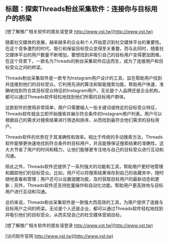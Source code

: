 ## **标题：探索Threads粉丝采集软件：连接你与目标用户的桥梁**

[想了解推广相关软件的朋友请登录 http://www.vst.tw](http://www.vst.tw)

随着社交媒体的发展，越来越多的企业和个人开始意识到社交媒体平台的重要性。在这个竞争激烈的时代，吸引和保留目标受众变得至关重要。而与此同时，随着社交媒体平台的用户数量不断增加，要想找到并吸引自己的目标用户变得更加困难。在这个背景下，一款名为Threads的粉丝采集软件应运而生，成为了连接用户和目标受众之间的桥梁。

Threads粉丝采集软件是一款专为Instagram用户设计的工具，旨在帮助用户找到并连接到他们的目标受众。它利用先进的算法和智能搜索功能，帮助用户快速、准确地找到符合其目标受众特征的Instagram用户。无论是个人品牌还是企业机构，都可以通过Threads软件轻松地找到他们所需的目标用户群体。

这款软件的使用非常简单，用户只需要输入一些关键词或特定的目标受众特征，Threads软件就会立即开始搜索并展示符合条件的Instagram用户列表。用户可以根据自己的需求对搜索结果进行筛选和排序，从而找到最符合他们需求的目标用户。

Threads软件的优势在于其准确性和效率。相比于传统的手动搜索方法，Threads软件能够更快速地找到符合条件的目标用户，并且能够保证搜索结果的准确性。这大大节省了用户的时间和精力，让他们能够更专注地与自己的目标受众进行互动和沟通。

除此之外，Threads软件还提供了一系列强大的功能和工具，帮助用户更好地管理和跟踪他们的目标受众。比如，用户可以将搜索结果保存到自己的收藏夹中，随时随地查看和管理；用户还可以设置提醒功能，及时获取目标用户的最新动态和更新；另外，Threads软件还支持批量操作和自动化功能，帮助用户更高效地与目标用户进行互动和沟通。

总的来说，Threads粉丝采集软件是一款强大而高效的工具，为用户提供了连接与目标用户之间的桥梁。无论是个人还是企业，都可以通过Threads软件轻松地找到并吸引他们的目标受众，从而实现自己的社交媒体营销目标。

[想了解推广相关软件的朋友请登录 http://www.vst.tw](http://www.vst.tw)


[访问软件官网 http://www.vst.tw](http://www.vst.tw)
